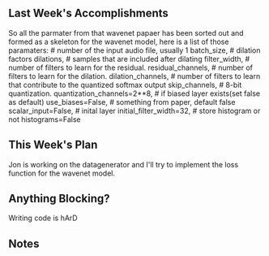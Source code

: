 ## Last Week's Accomplishments

So all the parmater from that wavenet papaer has been sorted out and formed as a skeleton for the wavenet model, here is a list of those paramaters:
    # number of the input audio file, usually 1
    batch_size,
    # dilation factors
    dilations,
    # samples that are included after dilating
    filter_width,
    # number of filters to learn for the residual.
    residual_channels,
    # number of filters to learn for the dilation.
    dilation_channels,
    # number of filters to learn that contribute to the quantized softmax output
    skip_channels,
    # 8-bit quantization.
    quantization_channels=2**8,
    # if biased layer exists(set false as default)
    use_biases=False,
    # something from paper, default false
    scalar_input=False,
    # inital layer
    initial_filter_width=32,
    # store histogram or not
    histograms=False
    
## This Week's Plan

Jon is working on the datagenerator and I'll try to implement the loss function for the wavenet model.

## Anything Blocking?

Writing code is hArD

## Notes
